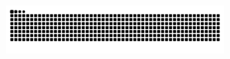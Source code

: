 <div align="center">
  <img src="https://github.com/mehara-rothila/mehara-rothila/blob/output/github-contribution-grid-snake-dark.svg" />
</div>

